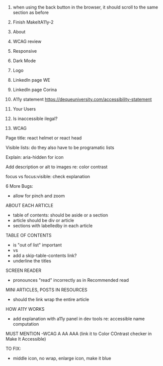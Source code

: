 1. when using the back button in the browser, it should scroll to the same section as before
2. Finish MakeItA11y-2
3. About
4. WCAG review
5. Responsive
6. Dark Mode
8. Logo
9. LinkedIn page WE
10. LinkedIn page Corina
11. A11y statement https://dequeuniversity.com/accessibility-statement

12. Your Users
13. Is inaccessible ilegal?
14. WCAG




Page title: react helmet or react head


Visible lists: do they also have to be programatic lists

Explain: aria-hidden for icon


Add description or alt to images re: color contrast

focus vs focus:visible: check explanation

6 More Bugs:
- allow for pinch and zoom

ABOUT EACH ARTICLE
- table of contents: should be aside or a section
- article should be div or article
- sections with labelledby in each article

TABLE OF CONTENTS
- is "out of list" important
- <a> vs <Link>
- add a skip-table-contents link?
- underline the titles


SCREEN READER 
- pronounces "read" incorrectly as in Recommended read

MINI ARTICLES, POSTS IN RESOURCES
- should the link wrap the entire article

HOW A11Y WORKS
- add explanation with a11y panel in dev tools re: accessible name computation

MUST MENTION
-WCAG A AA AAA (link it to Color COntrast checker in Make It Accessible)

TO FIX:
- middle icon, no wrap, enlarge icon, make it blue
